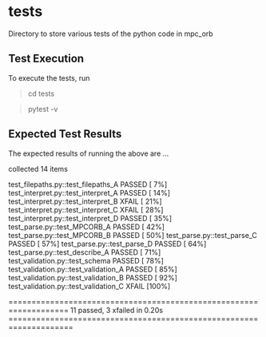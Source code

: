 # tests 

Directory to store various tests of the python code in mpc_orb


## Test Execution 
To execute the tests, run 
> cd tests

> pytest -v


## Expected Test Results 
The expected results of running the above are ...

collected 14 items                                                                                                                                                   

test_filepaths.py::test_filepaths_A PASSED                                                                                                                     [  7%]
test_interpret.py::test_interpret_A PASSED                                                                                                                     [ 14%]
test_interpret.py::test_interpret_B XFAIL                                                                                                                      [ 21%]
test_interpret.py::test_interpret_C XFAIL                                                                                                                      [ 28%]
test_interpret.py::test_interpret_D PASSED                                                                                                                     [ 35%]
test_parse.py::test_MPCORB_A PASSED                                                                                                                            [ 42%]
test_parse.py::test_MPCORB_B PASSED                                                                                                                            [ 50%]
test_parse.py::test_parse_C PASSED                                                                                                                             [ 57%]
test_parse.py::test_parse_D PASSED                                                                                                                             [ 64%]
test_parse.py::test_describe_A PASSED                                                                                                                          [ 71%]
test_validation.py::test_schema PASSED                                                                                                                         [ 78%]
test_validation.py::test_validation_A PASSED                                                                                                                   [ 85%]
test_validation.py::test_validation_B PASSED                                                                                                                   [ 92%]
test_validation.py::test_validation_C XFAIL                                                                                                                    [100%]

=================================================================== 11 passed, 3 xfailed in 0.20s ====================================================================


